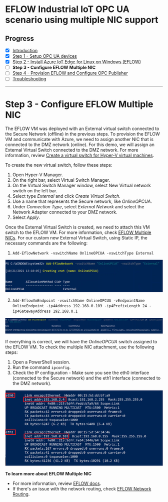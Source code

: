 # EFLOW Industrial IoT OPC UA scenario using multiple NIC support
## Progress

- [x] [Introduction](../README.md)  
- [x] [Step 1 - Setup OPC UA devices]() 
- [x] [Step 2 - Install Azure IoT Edge for Linux on Windows (EFLOW)]()
- [ ] **Step 3 - Configure EFLOW Multiple NIC**
- [ ] [Step 4 - Provision EFLOW and Configure OPC Publisher](./Develop%20the%20Windows%20C%23%20Console%20Application.MD)  
- [ ] [Troubleshooting](./Troubleshooting.MD)  
---


# Step 3 - Configure EFLOW Multiple NIC
The EFLOW VM was deployed with an External virtual switch connected to the Secure Network (offline) in the previous steps. To provision the EFLOW VM and communicate with Azure, we need to assign another NIC that is connected to the DMZ network (online). For this demo, we will assign an External Virtual Switch connected to the DMZ network. For more information, review [Create a virtual switch for Hyper-V virtual machines](https://docs.microsoft.com/en-us/windows-server/virtualization/hyper-v/get-started/create-a-virtual-switch-for-hyper-v-virtual-machines). 

To create the new virtual switch, follow these steps:

1. Open Hyper-V Manager.
2. On the right bar, select Virtual Switch Manager. 
3. On the Virtual Switch Manager window, select New Virtual network switch on the left bar.
4. Select type _External_ and click _Create Virtual Switch_.
5. Use a name that represents the Secure network, like _OnlineOPCUA_.
6. Under _Connection Type_, select _External Network_ and select the Network Adapter connected to your DMZ network.
7. Select _Apply_.

Once the External Virtual Switch is created, we need to attach this VM switch to the EFLOW VM. For more information, check [EFLOW Multiple NICs](https://github.com/Azure/iotedge-eflow/wiki/Multiple-NICs). For our custom new External Virtual Switch, using Static IP, the necessary commands are the following: 

1. `Add-EflowNetwork -vswitchName OnlineOPCUA -vswitchType External`

![Add-EflowNetwork](./../Images/Add-EflowNetwork.png)

2. `Add-EflowVmEndpoint -vswitchName OnlineOPCUA -vEndpointName OnlineEndpoint -ip4Address 192.168.0.103 -ip4PrefixLength 24 -ip4GatewayAddress 192.168.0.1`

![Add-EflowNetwork](./../Images/Add-EflowVmEndpoint.png)

If everything is correct, we will have the _OnlineOPCUA_ switch assigned to the EFLOW VM. To check the multiple NIC attachment, use the following steps:

1. Open a PowerShell session.
2. Run the command `ipconfig`.
3. Check the IP configuration - Make sure you see the eth0 interface (connected to the Secure network) and the eth1 interface (connected to the DMZ network).

![Ifconfig Multiple NIC](./../images/ifconfig-multiple-nic.png)

**To learn more about EFLOW Multiple NIC**  
 * For more information, review [EFLOW docs](https://docs.microsoft.com/azure/iot-edge/iot-edge-for-linux-on-windows).
 * If there's an issue with the network routing, check [EFLOW Network Routing](./routing/README.md).